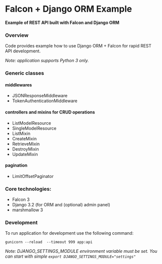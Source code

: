 # Falcon + Django ORM Example

**Example of REST API built with Falcon and Django ORM**



### Overview
Code provides example how to use Django ORM + Falcon for rapid REST API development. 

*Note: application supports Python 3 only.*

### Generic classes
#### middlewares
* JSONResponseMiddleware
* TokenAuthenticationMiddleware

#### controllers and mixins for CRUD operations
* ListModelResource
* SingleModelResource
* ListMixin
* CreateMixin
* RetrieveMixin
* DestroyMixin
* UpdateMixin

#### pagination
* LimitOffsetPaginator


### Core technologies:
* Falcon 3
* Django 3.2 (for ORM and (optional) admin panel)
* marshmallow 3


### Development
To run application for development use the following command:

`gunicorn --reload  --timeout 999 app:api`

*Note: DJANGO_SETTINGS_MODULE environment variable must be set. You can start with simple `export DJANGO_SETTINGS_MODULE="settings"`*
